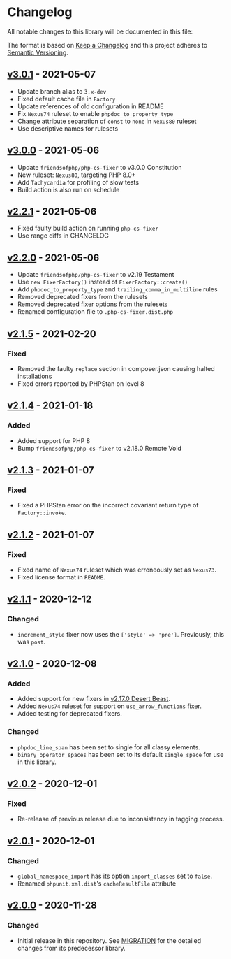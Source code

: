 # Changelog

All notable changes to this library will be documented in this file:

The format is based on [Keep a Changelog](https://keepachangelog.com/en/1.0.0/)
and this project adheres to [Semantic Versioning](https://semver.org/spec/v2.0.0.html).

## [v3.0.1](https://github.com/NexusPHP/cs-config/compare/v3.0.0...v3.0.1) - 2021-05-07

- Update branch alias to `3.x-dev`
- Fixed default cache file in `Factory`
- Update references of old configuration in README
- Fix `Nexus74` ruleset to enable `phpdoc_to_property_type`
- Change attribute separation of `const` to `none` in `Nexus80` ruleset
- Use descriptive names for rulesets

## [v3.0.0](https://github.com/NexusPHP/cs-config/compare/v2.2.1...v3.0.0) - 2021-05-06

- Update `friendsofphp/php-cs-fixer` to v3.0.0 Constitution
- New ruleset: `Nexus80`, targeting PHP 8.0+
- Add `Tachycardia` for profiling of slow tests
- Build action is also run on schedule

## [v2.2.1](https://github.com/NexusPHP/cs-config/compare/v2.2.0...v2.2.1) - 2021-05-06

- Fixed faulty build action on running `php-cs-fixer`
- Use range diffs in CHANGELOG

## [v2.2.0](https://github.com/NexusPHP/cs-config/compare/v2.1.5...v2.2.0) - 2021-05-06

- Update `friendsofphp/php-cs-fixer` to v2.19 Testament
- Use `new FixerFactory()` instead of `FixerFactory::create()`
- Add `phpdoc_to_property_type` and `trailing_comma_in_multiline` rules
- Removed deprecated fixers from the rulesets
- Removed deprecated fixer options from the rulesets
- Renamed configuration file to `.php-cs-fixer.dist.php`

## [v2.1.5](https://github.com/NexusPHP/cs-config/compare/v2.1.4...v2.1.5) - 2021-02-20

### Fixed

- Removed the faulty `replace` section in composer.json causing halted installations
- Fixed errors reported by PHPStan on level 8

## [v2.1.4](https://github.com/NexusPHP/cs-config/compare/v2.1.3...v2.1.4) - 2021-01-18

### Added

- Added support for PHP 8
- Bump `friendsofphp/php-cs-fixer` to v2.18.0 Remote Void

## [v2.1.3](https://github.com/NexusPHP/cs-config/compare/v2.1.2...v2.1.3) - 2021-01-07

### Fixed

- Fixed a PHPStan error on the incorrect covariant return type of `Factory::invoke`.

## [v2.1.2](https://github.com/NexusPHP/cs-config/compare/v2.1.1...v2.1.2) - 2021-01-07

### Fixed

- Fixed name of `Nexus74` ruleset which was erroneously set as `Nexus73`.
- Fixed license format in `README`.

## [v2.1.1](https://github.com/NexusPHP/cs-config/compare/v2.1.0...v2.1.1) - 2020-12-12

### Changed

- `increment_style` fixer now uses the `['style' => 'pre']`. Previously, this was `post`.

## [v2.1.0](https://github.com/NexusPHP/cs-config/compare/v2.0.2...v2.0.2) - 2020-12-08

### Added

- Added support for new fixers in [v2.17.0 Desert Beast](https://github.com/FriendsOfPHP/PHP-CS-Fixer/releases/tag/v2.17.0).
- Added `Nexus74` ruleset for support on `use_arrow_functions` fixer.
- Added testing for deprecated fixers.

### Changed

- `phpdoc_line_span` has been set to single for all classy elements.
- `binary_operator_spaces` has been set to its default `single_space` for use in this library.

## [v2.0.2](https://github.com/NexusPHP/cs-config/compare/v2.0.1...v2.0.2) - 2020-12-01

### Fixed

- Re-release of previous release due to inconsistency in tagging process.

## [v2.0.1](https://github.com/NexusPHP/cs-config/compare/v2.0.0...v2.0.1) - 2020-12-01

### Changed

- `global_namespace_import` has its option `import_classes` set to `false`.
- Renamed `phpunit.xml.dist`'s `cacheResultFile` attribute

## [v2.0.0](https://github.com/NexusPHP/cs-config/releases/tag/v2.0.0) - 2020-11-28

### Changed

- Initial release in this repository. See [MIGRATION](MIGRATION.md) for the detailed changes
from its predecessor library.
